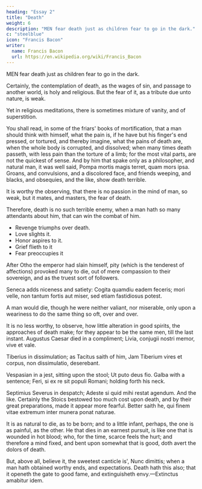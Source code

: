 ```yaml
---
heading: "Essay 2"
title: "Death"
weight: 6
description: "MEN fear death just as children fear to go in the dark."
c: "steelblue"
icon: "Francis Bacon"
writer:
  name: Francis Bacon
  url: https://en.wikipedia.org/wiki/Francis_Bacon
---
```




MEN fear death just as children fear to go in the dark.

<!-- ; and as that natural fear in children, is increased with tales, so is the other.  -->

Certainly, the contemplation of death, as the wages of sin, and passage to another world, is holy and religious. But the fear of it, as a tribute due unto nature, is weak. 

Yet in religious meditations, there is sometimes mixture of vanity, and of superstition. 

You shall read, in some of the friars' books of mortification, that a man should think with himself, what the pain is, if he have but his finger's end pressed, or tortured, and thereby imagine, what the pains of death are, when the whole body is corrupted, and dissolved; when many times death passeth, with less pain than the torture of a limb; for the most vital parts, are not the quickest of sense. And by him that spake only as a philosopher, and natural man, it was well said, Pompa mortis magis terret, quam mors ipsa. Groans, and convulsions, and a discolored face, and friends weeping, and blacks, and obsequies, and the like, show death terrible.

It is worthy the observing, that there is no passion in the mind of man, so weak, but it mates, and masters, the fear of death.

Therefore, death is no such terrible enemy, when a man hath so many attendants about him, that can win the combat of him.

- Revenge triumphs over death.
- Love slights it.
- Honor aspires to it.
- Grief flieth to it
- Fear preoccupies it

After Otho the emperor had slain himself, pity (which is the tenderest of affections) provoked many to die, out of mere compassion to their sovereign, and as the truest sort of followers.

Seneca adds niceness and satiety: Cogita quamdiu eadem feceris; mori velle, non tantum fortis aut miser, sed etiam fastidiosus potest. 

A man would die, though he were neither valiant, nor miserable, only upon a weariness to do the same thing so oft, over and over. 

It is no less worthy, to observe, how little alteration in good spirits, the approaches of death make; for they appear to be the same men, till the last instant. Augustus Caesar died in a compliment; Livia, conjugii nostri memor, vive et vale. 

Tiberius in dissimulation; as Tacitus saith of him, Jam Tiberium vires et corpus, non dissimulatio, deserebant. 

Vespasian in a jest, sitting upon the stool; Ut puto deus fio. Galba with a sentence; Feri, si ex re sit populi Romani; holding forth his neck.

Septimius Severus in despatch; Adeste si quid mihi restat agendum. And the like. Certainly the Stoics bestowed too much cost upon death, and by their great preparations, made it appear more fearful. Better saith he, qui finem vitae extremum inter munera ponat naturae. 

It is as natural to die, as to be born; and to a little infant, perhaps, the one is as painful, as the other. He that dies in an earnest pursuit, is like one that is wounded in hot blood; who, for the time, scarce feels the hurt; and therefore a mind fixed, and bent upon somewhat that is good, doth avert the dolors of death. 

But, above all, believe it, the sweetest canticle is', Nunc dimittis; when a man hath obtained worthy ends, and expectations. Death hath this also; that it openeth the gate to good fame, and extinguisheth envy.—Extinctus amabitur idem.
